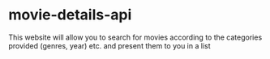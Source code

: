 # movie-details-api

This website will allow you to search for movies according to the categories provided (genres, year) etc. and present them to you in a list
